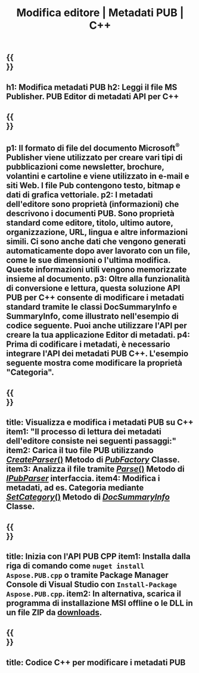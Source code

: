 ﻿---
translation: true
template: /_templates/metadata-cpp.md
title: Modifica editore | Metadati PUB | C++
description: Leggi i metadati dell'editore utilizzando la soluzione API C++ PUB. L'API C++ nativa ti dà accesso alle proprietà SummaryInfo e DocSummaryInfo.
url: /cpp/metadata/pub/
metakeywords: modifica metadati pub, metadati file pub, editor metadati editore, leggi metadati file pub, leggi metadati pub
family: pub
platformtag: cpp
feature: metadata
aliases: /cpp/metadati/
---

{{<section banner>}}
---
h1: Modifica metadati PUB
h2: Leggi il file MS Publisher. PUB Editor di metadati API per C++
---

{{<section overview>}}
---
p1: Il formato di file del documento Microsoft<sup>®</sup> Publisher viene utilizzato per creare vari tipi di pubblicazioni come newsletter, brochure, volantini e cartoline e viene utilizzato in e-mail e siti Web. I file Pub contengono testo, bitmap e dati di grafica vettoriale.
p2: I metadati dell'editore sono proprietà (informazioni) che descrivono i documenti PUB. Sono proprietà standard come editore, titolo, ultimo autore, organizzazione, URL, lingua e altre informazioni simili. Ci sono anche dati che vengono generati automaticamente dopo aver lavorato con un file, come le sue dimensioni o l'ultima modifica. Queste informazioni utili vengono memorizzate insieme al documento.
p3: Oltre alla funzionalità di conversione e lettura, questa soluzione API PUB per C++ consente di modificare i metadati standard tramite le classi DocSummaryInfo e SummaryInfo, come illustrato nell'esempio di codice seguente. Puoi anche utilizzare l'API per creare la tua applicazione Editor di metadati.
p4: Prima di codificare i metadati, è necessario integrare l'API dei metadati PUB C++. L'esempio seguente mostra come modificare la proprietà "Categoria".
---

{{<section feature1>}}
---
title: Visualizza e modifica i metadati PUB su C++
item1: "Il processo di lettura dei metadati dell'editore consiste nei seguenti passaggi:"
item2: Carica il tuo file PUB utilizzando [*CreateParser*()](https://apiference.aspose.com/pub/cpp/class/aspose.pub.pub_factory#a88c04c4c35d45ee8febc7e1554d03c4b) Metodo di [*PubFactory*](https://apireference.aspose.com/pub/cpp/class/aspose.pub.pub_factory) Classe.
item3: Analizza il file tramite [*Parse*()](https://apiference.aspose.com/pub/cpp/class/aspose.pub.i_pub_parser#ae9fc7043f382a5b4a7b694f0fe477915) Metodo di [*IPubParser*](https://apiference.aspose.com/pub/cpp/class/aspose.pub.i_pub_parser) interfaccia.
item4: Modifica i metadati, ad es. Categoria mediante [*SetCategory*()](https://apiference.aspose.com/pub/cpp/class/aspose.pub.doc_summary_info#a2e023fe8e8ecd0bf03bb6c9d561f8fec) Metodo di [*DocSummaryInfo*](https://apireference.aspose.com/pub/cpp/class/aspose.pub.doc_summary_info) Classe.
---

{{<section feature2>}}
---
title: Inizia con l'API PUB CPP
item1: Installa dalla riga di comando come ```nuget install Aspose.PUB.cpp``` o tramite Package Manager Console di Visual Studio con ```Install-Package Aspose.PUB.cpp```.
item2: In alternativa, scarica il programma di installazione MSI offline o le DLL in un file ZIP da [downloads](https://downloads.aspose.com/pub/cpp).
---

{{<section codeexample>}}
---
title: Codice C++ per modificare i metadati PUB
---
